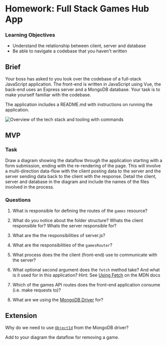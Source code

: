 # Homework: Full Stack Games Hub App

### Learning Objectives

- Understand the relationship between client, server and database
- Be able to navigate a codebase that you haven't written

## Brief

Your boss has asked to you look over the codebase of a full-stack JavaScript application. The front-end is written in JavaScript using Vue, the back-end uses an Express server and a MongoDB database. Your task is to make yourself familiar with the codebase.

The application includes a README.md with instructions on running the application.

![Overview of the tech stack and tooling with commands](images/tech_stack_with_commands.png)

## MVP

### Task

<!-- contains a db of games, once have run seeds - have the option, when in the browser, for the user to add a game and for this to be pushed into the database
we have the router to give us options to update the details in the forms and then update the database as a result of the change
 -->


Draw a diagram showing the dataflow through the application starting with a form submission, ending with the re-rendering of the page. This will involve a multi-direction data-flow with the client posting data to the server and the server sending data back to the client with the response. Detail the client, server and database in the diagram and include the names of the files involved in the process.

### Questions

1. What is responsible for defining the routes of the `games` resource?
<!-- create_router is used to set up restful routes, to be used by the application. This is used in server.js to set up the gamesRouter. -->
2. What do you notice about the folder structure?  Whats the client responsible for? Whats the server responsible for?
<!-- The client handles info on the structure of the app, so the src and the public files, so files that create the structure of the files and mechanisms for emitting and listening for changes.  The server deals primarily with the data, including the database, seed data, the router which corresponds with HTTP request methods.-->
3. What are the the responsibilities of server.js?
<!-- Server.js connects up the server files and brings in the packages that the server needs to function, e.g. mondodb.  It also sets up conditions that other files in the server will need to be aware of, e.g. the games router should take as it's starting point '/api/games'-->
4. What are the responsibilities of the `gamesRouter`?
<!-- Games Router sets out restful routes for the games collection, e.g. providing ways to update, delete, etc.   -->
5. What process does the the client (front-end) use to communicate with the server?
<!-- The app is set up to listen to  what is going on at localhost:3000. The restful routes built into the app allow the frontend of the app to communicate with the backend using HTTP protocols. For this app, the GameService.js file deals directly with ensuring that the returned data works like a json and so can be interpreted and acted on by the app. -->
6. What optional second argument does the `fetch` method take? And what is it used for in this application? Hint: See [Using Fetch](https://developer.mozilla.org/en-US/docs/Web/API/Fetch_API/Using_Fetch) on the MDN docs
<!-- postGame(payload){
  return fetch(baseURL, {
    method: 'POST',
    body: JSON.stringify(payload),
    headers: { 'Content-Type': 'application/json'}
  }) this helps with interpretation, so making the payload into something like json, for the app to work with
<!--  -->
7. Which of the games API routes does the front-end application consume (i.e. make requests to)?

<!-- post -->

8. What are we using the [MongoDB Driver](http://mongodb.github.io/node-mongodb-native/) for?
<!-- allows for a two-way interaction between a mongo db database and the front-end, so the seed data can be displayed on the front-end and info can be input by the user that is then persisted to the database.  -->

## Extension

Why do we need to use [`ObjectId`](https://mongodb.github.io/node-mongodb-native/api-bson-generated/objectid.html) from the MongoDB driver?
<!-- to allow us to uniquely identify objects, i.e. pieces of data  -->

Add to your diagram the dataflow for removing a game.
